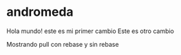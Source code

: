 # andromeda
Hola mundo! este es mi primer cambio
Este es otro cambio

Mostrando pull con rebase y sin rebase 
